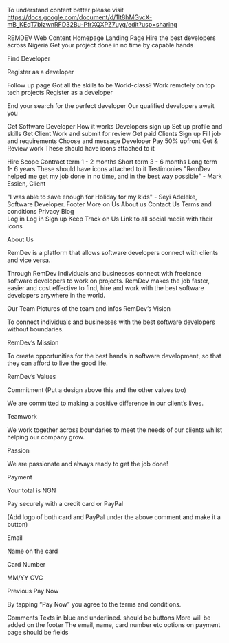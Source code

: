 To understand content better please visit https://docs.google.com/document/d/1lt8hMGvcX-mB_KEqT7bIzwnRFD32Bu-PfrXQXPZ7uyg/edit?usp=sharing


REMDEV
Web Content 
Homepage 
Landing Page
Hire the best developers across Nigeria
Get your project done in no time by capable hands

Find Developer

Register as a developer


Follow up page
Got all the skills to be World-class?
Work remotely on top tech projects
Register as a developer


End your search for the perfect developer
Our qualified developers await you

Get Software Developer
How it works
  Developers 
sign up
Set up profile and skills
Get Client
Work and submit for review
Get paid
               Clients
Sign up
Fill job and requirements
Choose and message Developer
Pay 50% upfront
Get & Review work
These should have icons attached to it

Hire Scope 
Contract term
   1 - 2 months 
Short term
    3 - 6 months 
Long term
    1- 6 years 
These should have icons attached to it
Testimonies
  "RemDev helped me get my job done in no time, and in the best way possible" - Mark Essien, Client

"I was able to save enough for Holiday for my kids" - Seyi Adeleke, Software Developer.
Footer
More on Us
 About us
Contact Us
Terms and conditions
Privacy 
Blog      
  Log in 
     Log in
    Sign up
           Keep Track on Us 
Link to all social media with their icons                                



About Us

RemDev is a platform that allows software developers connect with clients and vice versa.

Through RemDev individuals and businesses connect with freelance software developers to work on projects. RemDev makes the job faster, easier and cost effective to find, hire and work with the best software developers anywhere in the world.

 Our Team
Pictures of the team and infos
RemDev’s Vision

To connect individuals and businesses with the best software developers without boundaries.

RemDev’s Mission

To create opportunities for the best hands in software development, so that they can afford to live the good life.

RemDev’s Values

Commitment
(Put a design above this and the other values too)

We are committed to making a positive difference in our client’s lives.

Teamwork 

We work together across boundaries to meet the needs of our clients whilst helping our company grow.

Passion

We are passionate and always ready to get the job done!


Payment

Your total is NGN 

Pay securely with a credit card or PayPal

(Add logo of both card and PayPal under the above comment and make it a button)

Email

Name on the card 

Card Number

MM/YY                      CVC



Previous             Pay Now

By tapping “Pay Now” you agree to the terms and conditions.





Comments 
Texts in blue and underlined. should be buttons
More will be added on the footer
The email, name, card number etc options on payment page should be fields


